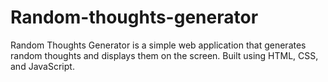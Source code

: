 # Random-thoughts-generator
Random Thoughts Generator is a simple web application that generates random thoughts and displays them on the screen. Built using HTML, CSS, and JavaScript.
